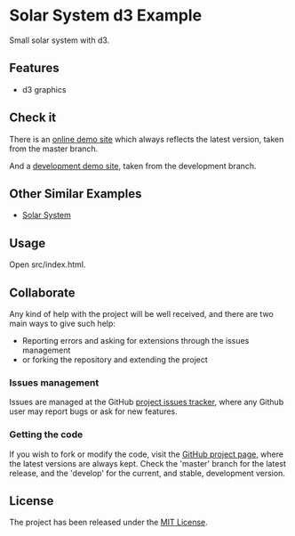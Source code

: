 # Solar System d3 Example

Small solar system with d3.

## Features

- d3 graphics

## Check it

There is an [online demo site][demo-site] which always reflects the latest version, taken from the master branch.

And a [development demo site][demo-site-development], taken from the development branch.

## Other Similar Examples

- [Solar System](https://bl.ocks.org/tlfrd/155feca25ebe85b6f31b56945e912b4e)

## Usage

Open src/index.html.

## Collaborate

Any kind of help with the project will be well received, and there are two main ways to give such help:

- Reporting errors and asking for extensions through the issues management
- or forking the repository and extending the project

### Issues management

Issues are managed at the GitHub [project issues tracker][issues], where any Github user may report bugs or ask for new features.

### Getting the code

If you wish to fork or modify the code, visit the [GitHub project page][scm], where the latest versions are always kept. Check the 'master' branch for the latest release, and the 'develop' for the current, and stable, development version.

## License

The project has been released under the [MIT License][license].

[issues]: https://github.com/Bernardo-MG/solar-system-d3-example/issues
[license]: http://www.opensource.org/licenses/mit-license.php
[scm]: https://github.com/Bernardo-MG/solar-system-d3-example

[demo-site]: https://docs.bernardomg.com/solar-system-d3
[demo-site-development]: https://docs.bernardomg.com/development/solar-system-d3
